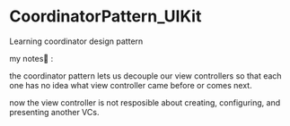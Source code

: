 # CoordinatorPattern_UIKit
Learning coordinator design pattern

my notes📝 :

the coordinator pattern lets us decouple our view controllers so that each one has no idea what view controller came before or comes next.

now the view controller is not resposible about creating, configuring, and presenting another VCs.

